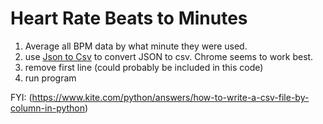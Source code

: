 # Heart Rate Beats to Minutes
1. Average all BPM data by what minute they were used.
2. use [Json to Csv](https://iccir919.github.io/fitbit-json-to-csv/) to convert JSON to csv. Chrome seems to work best.
3. remove first line (could probably be included in this code)
4. run program

FYI: (https://www.kite.com/python/answers/how-to-write-a-csv-file-by-column-in-python)
